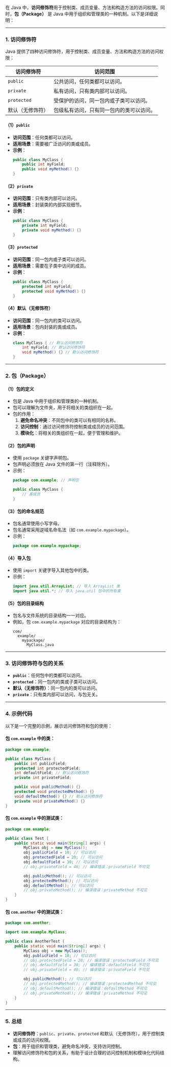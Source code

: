 在 Java 中，**访问修饰符**用于控制类、成员变量、方法和构造方法的访问权限。同时，**包（Package）** 是 Java 中用于组织和管理类的一种机制。以下是详细说明：

---

### 1. **访问修饰符**
Java 提供了四种访问修饰符，用于控制类、成员变量、方法和构造方法的访问权限：

| **访问修饰符** | **访问范围**                                                                 |
|----------------|-----------------------------------------------------------------------------|
| `public`       | 公共访问，任何类都可以访问。                                                |
| `private`      | 私有访问，只有类内部可以访问。                                              |
| `protected`    | 受保护的访问，同一包内或子类可以访问。                                      |
| 默认（无修饰符） | 包级私有访问，只有同一包内的类可以访问。                                    |

#### （1）`public`
- **访问范围**：任何类都可以访问。
- **适用场景**：需要被广泛访问的类或成员。
- **示例**：
  ```java
  public class MyClass {
      public int myField;
      public void myMethod() {}
  }
  ```

#### （2）`private`
- **访问范围**：只有类内部可以访问。
- **适用场景**：封装类的内部实现细节。
- **示例**：
  ```java
  public class MyClass {
      private int myField;
      private void myMethod() {}
  }
  ```

#### （3）`protected`
- **访问范围**：同一包内或子类可以访问。
- **适用场景**：需要在子类中访问的成员。
- **示例**：
  ```java
  public class MyClass {
      protected int myField;
      protected void myMethod() {}
  }
  ```

#### （4）默认（无修饰符）
- **访问范围**：同一包内的类可以访问。
- **适用场景**：包内封装的类或成员。
- **示例**：
  ```java
  class MyClass { // 默认访问修饰符
      int myField; // 默认访问修饰符
      void myMethod() {} // 默认访问修饰符
  }
  ```

---

### 2. **包（Package）**
#### （1）**包的定义**
- 包是 Java 中用于组织和管理类的一种机制。
- 包可以理解为文件夹，用于将相关的类组织在一起。
- 包的作用：
  1. **避免命名冲突**：不同包中的类可以有相同的名称。
  2. **访问控制**：通过访问修饰符控制类或成员的访问范围。
  3. **模块化**：将相关的类组织在一起，便于管理和维护。

#### （2）**包的声明**
- 使用 `package` 关键字声明包。
- 包声明必须放在 Java 文件的第一行（注释除外）。
- 示例：
  ```java
  package com.example; // 声明包

  public class MyClass {
      // 类成员
  }
  ```

#### （3）**包的命名规范**
- 包名通常使用小写字母。
- 包名通常采用逆域名命名法（如 `com.example.mypackage`）。
- 示例：
  ```java
  package com.example.mypackage;
  ```

#### （4）**导入包**
- 使用 `import` 关键字导入其他包中的类。
- 示例：
  ```java
  import java.util.ArrayList; // 导入 ArrayList 类
  import java.util.*; // 导入 java.util 包中的所有类
  ```

#### （5）**包的目录结构**
- 包名与文件系统的目录结构一一对应。
- 例如，包 `com.example.mypackage` 对应的目录结构为：
  ```
  com/
    example/
      mypackage/
        MyClass.java
  ```

---

### 3. **访问修饰符与包的关系**
- **`public`**：任何包中的类都可以访问。
- **`protected`**：同一包内的类或子类可以访问。
- **默认（无修饰符）**：同一包内的类可以访问。
- **`private`**：只有类内部可以访问，与包无关。

---

### 4. **示例代码**
以下是一个完整的示例，展示访问修饰符和包的使用：

#### 包 `com.example` 中的类：
```java
package com.example;

public class MyClass {
    public int publicField;
    protected int protectedField;
    int defaultField; // 默认访问修饰符
    private int privateField;

    public void publicMethod() {}
    protected void protectedMethod() {}
    void defaultMethod() {} // 默认访问修饰符
    private void privateMethod() {}
}
```

#### 包 `com.example` 中的测试类：
```java
package com.example;

public class Test {
    public static void main(String[] args) {
        MyClass obj = new MyClass();
        obj.publicField = 10; // 可以访问
        obj.protectedField = 20; // 可以访问
        obj.defaultField = 30; // 可以访问
        // obj.privateField = 40; // 编译错误：privateField 不可见

        obj.publicMethod(); // 可以访问
        obj.protectedMethod(); // 可以访问
        obj.defaultMethod(); // 可以访问
        // obj.privateMethod(); // 编译错误：privateMethod 不可见
    }
}
```

#### 包 `com.another` 中的测试类：
```java
package com.another;

import com.example.MyClass;

public class AnotherTest {
    public static void main(String[] args) {
        MyClass obj = new MyClass();
        obj.publicField = 10; // 可以访问
        // obj.protectedField = 20; // 编译错误：protectedField 不可见
        // obj.defaultField = 30; // 编译错误：defaultField 不可见
        // obj.privateField = 40; // 编译错误：privateField 不可见

        obj.publicMethod(); // 可以访问
        // obj.protectedMethod(); // 编译错误：protectedMethod 不可见
        // obj.defaultMethod(); // 编译错误：defaultMethod 不可见
        // obj.privateMethod(); // 编译错误：privateMethod 不可见
    }
}
```

---

### 5. **总结**
- **访问修饰符**：`public`、`private`、`protected` 和默认（无修饰符），用于控制类或成员的访问权限。
- **包**：用于组织和管理类，避免命名冲突，支持访问控制。
- 理解访问修饰符和包的关系，有助于设计合理的访问控制机制和模块化代码结构。